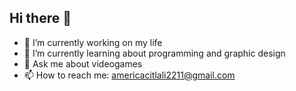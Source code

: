 ## Hi there 👋




- 🔭 I’m currently working on my life
- 🌱 I’m currently learning about programming and graphic design
- 💬 Ask me about videogames
- 📫 How to reach me: americacitlali2211@gmail.com


